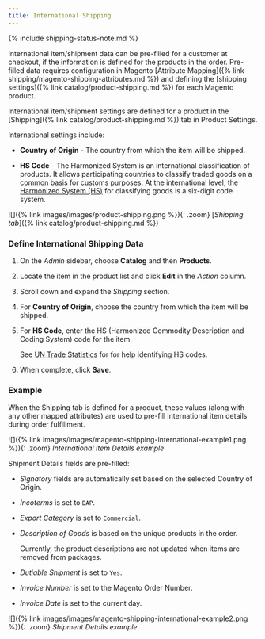 ```yaml
---
title: International Shipping
---
```


{% include shipping-status-note.md %}

International item/shipment data can be pre-filled for a customer at checkout, if the information is defined for the products in the order. Pre-filled data requires configuration in Magento [Attribute Mapping]({% link shipping/magento-shipping-attributes.md %}) and defining the [shipping settings]({% link catalog/product-shipping.md %}) for each Magento product.

International item/shipment settings are defined for a product in the [Shipping]({% link catalog/product-shipping.md %}) tab in Product Settings.

International settings include:

- **Country of Origin** - The country from which the item will be shipped.

- **HS Code** - The Harmonized System is an international classification of products. It allows participating countries to classify traded goods on a common basis for customs purposes. At the international level, the [Harmonized System (HS)](https://unstats.un.org/unsd/tradekb/Knowledgebase/50018/Harmonized-Commodity-Description-and-Coding-Systems-HS) for classifying goods is a six-digit code system.

![]({% link images/images/product-shipping.png %}){: .zoom}
[_Shipping tab_]({% link catalog/product-shipping.md %})

### Define International Shipping Data

1. On the _Admin_ sidebar, choose **Catalog** and then **Products**.

1. Locate the item in the product list and click **Edit** in the _Action_ column.

1. Scroll down and expand the _Shipping_ section.

1. For **Country of Origin**, choose the country from which the item will be shipped.

1. For **HS Code**, enter the HS (Harmonized Commodity Description and Coding System) code for the item.

   See [UN Trade Statistics](https://www.foreign-trade.com/reference/hscode.htm) for for help identifying HS codes.

1. When complete, click **Save**.

### Example

When the Shipping tab is defined for a product, these values (along with any other mapped attributes) are used to pre-fill international item details during order fulfillment.

![]({% link images/images/magento-shipping-international-example1.png %}){: .zoom}
_International Item Details example_

Shipment Details fields are pre-filled:

- _Signatory_ fields are automatically set based on the selected Country of Origin.

- _Incoterms_ is set to `DAP`.

- _Export Category_ is set to `Commercial`.

- _Description of Goods_ is based on the unique products in the order.

   Currently, the product descriptions are not updated when items are removed from packages.

- _Dutiable Shipment_ is set to `Yes`.

- _Invoice Number_ is set to the Magento Order Number.

- _Invoice Date_ is set to the current day.

![]({% link images/images/magento-shipping-international-example2.png %}){: .zoom}
_Shipment Details example_
